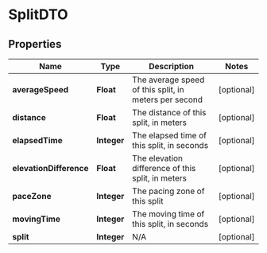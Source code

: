 

# SplitDTO

## Properties

Name | Type | Description | Notes
------------ | ------------- | ------------- | -------------
**averageSpeed** | **Float** | The average speed of this split, in meters per second |  [optional]
**distance** | **Float** | The distance of this split, in meters |  [optional]
**elapsedTime** | **Integer** | The elapsed time of this split, in seconds |  [optional]
**elevationDifference** | **Float** | The elevation difference of this split, in meters |  [optional]
**paceZone** | **Integer** | The pacing zone of this split |  [optional]
**movingTime** | **Integer** | The moving time of this split, in seconds |  [optional]
**split** | **Integer** | N/A |  [optional]



